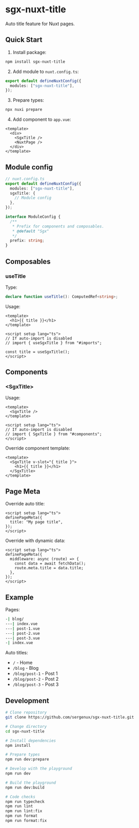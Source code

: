 # sgx-nuxt-title

Auto title feature for Nuxt pages.

## Quick Start

1. Install package:

```bash
npm install sgx-nuxt-title
```

2. Add module to `nuxt.config.ts`:

```ts
export default defineNuxtConfig({
  modules: ["sgx-nuxt-title"],
});
```

3. Prepare types:

```bash
npx nuxi prepare
```

4. Add component to `app.vue`:

```vue
<template>
  <div>
    <SgxTitle />
    <NuxtPage />
  </div>
</template>
```

## Module config

```ts
// nuxt.config.ts
export default defineNuxtConfig({
  modules: ["sgx-nuxt-title"],
  sgxTitle: {
    // Module config
  },
});
```

```ts
interface ModuleConfig {
  /**
   * Prefix for components and composables.
   * @default "Sgx"
   */
  prefix: string;
}
```

## Composables

### useTitle

Type:

```ts
declare function useTitle(): ComputedRef<string>;
```

Usage:

```vue
<template>
  <h1>{{ title }}</h1>
</template>

<script setup lang="ts">
// If auto-import is disabled
// import { useSgxTitle } from "#imports";

const title = useSgxTitle();
</script>
```

## Components

### \<SgxTitle\>

Usage:

```vue
<template>
  <SgxTitle />
</template>

<script setup lang="ts">
// If auto-import is disabled
// import { SgxTitle } from "#components";
</script>
```

Override component template:

```vue
<template>
  <SgxTitle v-slot="{ title }">
    <h1>{{ title }}</h1>
  </SgxTitle>
</template>
```

## Page Meta

Override auto title:

```vue
<script setup lang="ts">
definePageMeta({
  title: "My page title",
});
</script>
```

Override with dynamic data:

```vue
<script setup lang="ts">
definePageMeta({
  middleware: async (route) => {
    const data = await fetchData();
    route.meta.title = data.title;
  },
});
</script>
```

## Example

Pages:

```bash [Directory Structure]
-| blog/
---| index.vue
---| post-1.vue
---| post-2.vue
---| post-3.vue
-| index.vue
```

Auto titles:

- `/` - Home
- `/blog` - Blog
- `/blog/post-1` - Post 1
- `/blog/post-2` - Post 2
- `/blog/post-3` - Post 3

## Development

```bash
# Clone repository
git clone https://github.com/sergenux/sgx-nuxt-title.git

# Change directory
cd sgx-nuxt-title

# Install dependencies
npm install

# Prepare types
npm run dev:prepare

# Develop with the playground
npm run dev

# Build the playground
npm run dev:build

# Code checks
npm run typecheck
npm run lint
npm run lint:fix
npm run format
npm run format:fix
```
